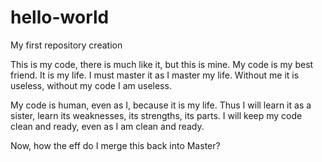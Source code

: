 # hello-world
My first repository creation

This is my code, there is much like it, but this is mine. My code is my best friend. It is my life. I must master it as I master my life. Without me it is useless, without my code I am useless.

My code is human, even as I, because it is my life. Thus I will learn it as a sister, learn its weaknesses, its strengths, its parts. I will keep my code clean and ready, even as I am clean and ready. 

Now, how the eff do I merge this back into Master?
